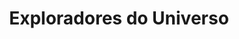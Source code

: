 ---
Numero: 10
title: Exploradores do Universo
Autor: Jon J Deegan
Co-autor: 
Ano-de-Publicacao: 1954
Titulo-original: Antro the Life Giver
Tradutor: Fernando de Castro Ferro
Co-tradutor: 
Ano-de-edicao: 1953
alias: Jon-J-Deegan
Autor2-alias: 
Tradutor1-alias: Fernando-de-Castro-Ferro
Tradutor2-alias: 
Titulo-link: 10-Exploradores-do-Universo
Capa: Cândido Costa Pinto
pags: 173
Capa-link: Candido-Costa-Pinto
---
